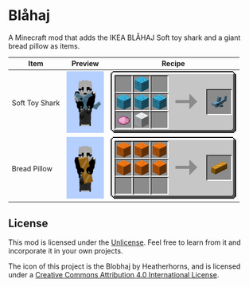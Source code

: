 # Blåhaj

A Minecraft mod that adds the IKEA BLÅHAJ Soft toy shark and a giant bread pillow as items.

| Item | Preview | Recipe |
|---|---|---|
| Soft Toy Shark | <img src="./.pretty_readme/preview_blue_shark.png" height=124/> | ![Crafting recipe for Blåhaj](./.pretty_readme/recipe_blue_shark.png) |
| Bread Pillow | <img src="./.pretty_readme/preview_bread.png" height=124/> | ![Crafting recipe for Bread Pillow](./.pretty_readme/recipe_bread.png) |

## License

This mod is licensed under the [Unlicense](./LICENSE). Feel free to learn from it and incorporate it in your own projects.

The icon of this project is the Blobhaj by Heatherhorns, and is licensed under a [Creative Commons Attribution 4.0 International License](http://creativecommons.org/licenses/by/4.0/).
